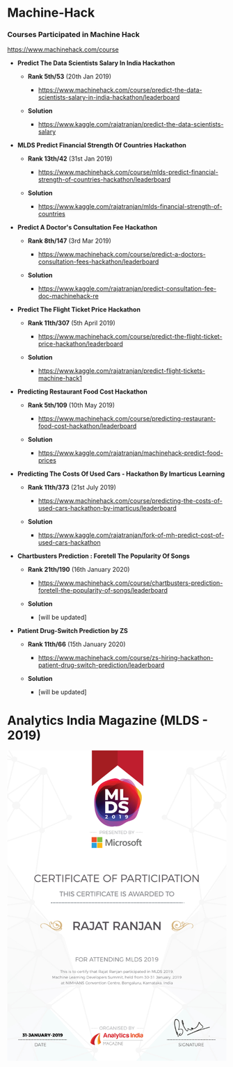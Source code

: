 # Machine-Hack

### Courses Participated in Machine Hack

https://www.machinehack.com/course

* **Predict The Data Scientists Salary In India Hackathon**

  * **Rank 5th/53** (20th Jan 2019)
    * https://www.machinehack.com/course/predict-the-data-scientists-salary-in-india-hackathon/leaderboard
    
  * **Solution**
    * https://www.kaggle.com/rajatranjan/predict-the-data-scientists-salary
    
    
* **MLDS Predict Financial Strength Of Countries Hackathon**

  * **Rank 13th/42** (31st Jan 2019)
    * https://www.machinehack.com/course/mlds-predict-financial-strength-of-countries-hackathon/leaderboard
    
  * **Solution**
    * https://www.kaggle.com/rajatranjan/mlds-financial-strength-of-countries
    
    
  
* **Predict A Doctor's Consultation Fee Hackathon**

  * **Rank 8th/147** (3rd Mar 2019)
    * https://www.machinehack.com/course/predict-a-doctors-consultation-fees-hackathon/leaderboard
    
  * **Solution**
    * https://www.kaggle.com/rajatranjan/predict-consultation-fee-doc-machinehack-re
    
    
* **Predict The Flight Ticket Price Hackathon**

  * **Rank 11th/307** (5th April 2019)
    * https://www.machinehack.com/course/predict-the-flight-ticket-price-hackathon/leaderboard
    
  * **Solution**
    * https://www.kaggle.com/rajatranjan/predict-flight-tickets-machine-hack1
    
    
* **Predicting Restaurant Food Cost Hackathon**

  * **Rank 5th/109** (10th May 2019)
    * https://www.machinehack.com/course/predicting-restaurant-food-cost-hackathon/leaderboard
    
  * **Solution**
    * https://www.kaggle.com/rajatranjan/machinehack-predict-food-prices
    
* **Predicting The Costs Of Used Cars - Hackathon By Imarticus Learning**

  * **Rank 11th/373** (21st July 2019)
    * https://www.machinehack.com/course/predicting-the-costs-of-used-cars-hackathon-by-imarticus/leaderboard
    
  * **Solution**
    * https://www.kaggle.com/rajatranjan/fork-of-mh-predict-cost-of-used-cars-hackathon
    
    
* **Chartbusters Prediction : Foretell The Popularity Of Songs**

  * **Rank 21th/190** (16th January 2020)
    * https://www.machinehack.com/course/chartbusters-prediction-foretell-the-popularity-of-songs/leaderboard
    
  * **Solution**
    * [will be updated]
    
* **Patient Drug-Switch Prediction by ZS**

  * **Rank 11th/66** (15th January 2020)
    * https://www.machinehack.com/course/zs-hiring-hackathon-patient-drug-switch-prediction/leaderboard
    
  * **Solution**
    * [will be updated]
    

# Analytics India Magazine (MLDS - 2019)

![title](RajatRanjan.jpg)
